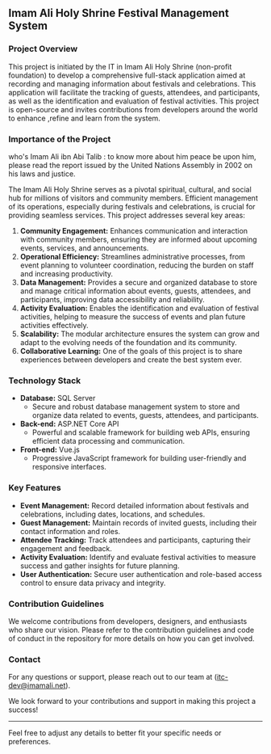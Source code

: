 ## Imam Ali Holy Shrine Festival Management System

### Project Overview

This project is initiated by the IT in Imam Ali Holy Shrine (non-profit foundation) to develop a comprehensive full-stack application aimed at recording and managing information about festivals and celebrations. This application will facilitate the tracking of guests, attendees, and participants, as well as the identification and evaluation of festival activities. This project is open-source and invites contributions from developers around the world to enhance ,refine and learn from the system.

### Importance of the Project

who's Imam Ali ibn Abi Talib : to know more about him peace be upon him, please read the report issued by the United Nations Assembly in 2002 on his laws and justice.

The Imam Ali Holy Shrine serves as a pivotal spiritual, cultural, and social hub for millions of visitors and community members. Efficient management of its operations, especially during festivals and celebrations, is crucial for providing seamless services. This project addresses several key areas:

1. **Community Engagement:** Enhances communication and interaction with community members, ensuring they are informed about upcoming events, services, and announcements.
2. **Operational Efficiency:** Streamlines administrative processes, from event planning to volunteer coordination, reducing the burden on staff and increasing productivity.
3. **Data Management:** Provides a secure and organized database to store and manage critical information about events, guests, attendees, and participants, improving data accessibility and reliability.
4. **Activity Evaluation:** Enables the identification and evaluation of festival activities, helping to measure the success of events and plan future activities effectively.
5. **Scalability:** The modular architecture ensures the system can grow and adapt to the evolving needs of the foundation and its community.
6. **Collaborative Learning:** One of the goals of this project is to share experiences between developers and create the best system ever.

### Technology Stack

- **Database:** SQL Server
  - Secure and robust database management system to store and organize data related to events, guests, attendees, and participants.
- **Back-end:** ASP.NET Core API
  - Powerful and scalable framework for building web APIs, ensuring efficient data processing and communication.
- **Front-end:** Vue.js
  - Progressive JavaScript framework for building user-friendly and responsive interfaces.

### Key Features

- **Event Management:** Record detailed information about festivals and celebrations, including dates, locations, and schedules.
- **Guest Management:** Maintain records of invited guests, including their contact information and roles.
- **Attendee Tracking:** Track attendees and participants, capturing their engagement and feedback.
- **Activity Evaluation:** Identify and evaluate festival activities to measure success and gather insights for future planning.
- **User Authentication:** Secure user authentication and role-based access control to ensure data privacy and integrity.

### Contribution Guidelines

We welcome contributions from developers, designers, and enthusiasts who share our vision. Please refer to the contribution guidelines and code of conduct in the repository for more details on how you can get involved.



### Contact

For any questions or support, please reach out to our team at (itc-dev@imamali.net).

We look forward to your contributions and support in making this project a success!

---

Feel free to adjust any details to better fit your specific needs or preferences.
